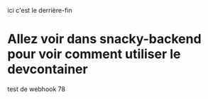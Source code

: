 ici c'est le derrière-fin

# Allez voir dans snacky-backend pour voir comment utiliser le devcontainer

test de webhook 78
